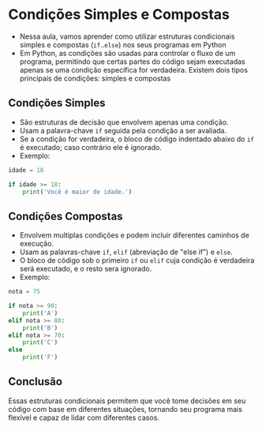 # Condições Simples e Compostas

- Nessa aula, vamos aprender como utilizar estruturas condicionais simples e compostas (`if`..`else`) nos seus programas em Python
- Em Python, as condições são usadas para controlar o fluxo de um programa, permitindo que certas partes do código sejam executadas apenas se uma condição específica for verdadeira. Existem dois tipos principais de condições: simples e compostas

## Condições Simples

- São estruturas de decisão que envolvem apenas uma condição.
- Usam a palavra-chave `if` seguida pela condição a ser avaliada.
- Se a condição for verdadeira, o bloco de código indentado abaixo do `if` é executado; caso contrário ele é ignorado.
- Exemplo:

```py
idade = 18

if idade >= 18:
    print('Você é maior de idade.')
``` 

## Condições Compostas

- Envolvem multiplas condições e podem incluir diferentes caminhos de execução.
- Usam as palavras-chave `if`, `elif` (abreviação de "else if") e `else`.
- O bloco de código sob o primeiro `if` ou `elif` cuja condição é verdadeira será executado, e o resto sera ignorado.
- Exemplo:

```py
nota = 75

if nota >= 90:
    print('A')
elif nota >= 80:
    print('B')
elif nota >= 70:
    print('C')
else
    print('F')
```

## Conclusão

Essas estruturas condicionais permitem que você tome decisões em seu código com base em diferentes situações, tornando seu programa mais flexível e capaz de lidar com diferentes casos.
